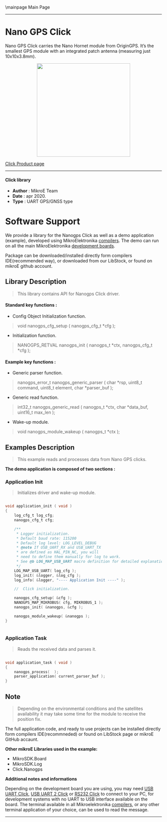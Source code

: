 \mainpage Main Page
 
---
# Nano GPS Click

Nano GPS Click carries the Nano Hornet module from OriginGPS. It’s the smallest GPS module with an integrated patch antenna (measuring just 10x10x3.8mm).

<p align="center">
  <img src="https://download.mikroe.com/images/click_for_ide/nanogps_click.png" height=300px>
</p>

[Click Product page](https://www.mikroe.com/nano-gps-click)

---


#### Click library 

- **Author**        : MikroE Team
- **Date**          : apr 2020.
- **Type**          : UART GPS/GNSS type


# Software Support

We provide a library for the Nanogps Click 
as well as a demo application (example), developed using MikroElektronika 
[compilers](https://shop.mikroe.com/compilers). 
The demo can run on all the main MikroElektronika [development boards](https://shop.mikroe.com/development-boards).

Package can be downloaded/installed directly form compilers IDE(recommended way), or downloaded from our LibStock, or found on mikroE github account. 

## Library Description

> This library contains API for Nanogps Click driver.

#### Standard key functions :

- Config Object Initialization function.
> void nanogps_cfg_setup ( nanogps_cfg_t *cfg ); 
 
- Initialization function.
> NANOGPS_RETVAL nanogps_init ( nanogps_t *ctx, nanogps_cfg_t *cfg );


#### Example key functions :

- Generic parser function.
> nanogps_error_t nanogps_generic_parser ( char *rsp,  uint8_t command, uint8_t element, char *parser_buf );

- Generic read function.
> int32_t nanogps_generic_read ( nanogps_t *ctx, char *data_buf, uint16_t max_len );

- Wake-up module.
> void nanogps_module_wakeup ( nanogps_t *ctx );

## Examples Description

> This example reads and processes data from Nano GPS clicks.

**The demo application is composed of two sections :**

### Application Init 

> Initializes driver and wake-up module.

```c

void application_init ( void )
{
    log_cfg_t log_cfg;
    nanogps_cfg_t cfg;

    /** 
     * Logger initialization.
     * Default baud rate: 115200
     * Default log level: LOG_LEVEL_DEBUG
     * @note If USB_UART_RX and USB_UART_TX 
     * are defined as HAL_PIN_NC, you will 
     * need to define them manually for log to work. 
     * See @b LOG_MAP_USB_UART macro definition for detailed explanation.
     */
    LOG_MAP_USB_UART( log_cfg );
    log_init( &logger, &log_cfg );
    log_info( &logger, "---- Application Init ----" );

    //  Click initialization.

    nanogps_cfg_setup( &cfg );
    NANOGPS_MAP_MIKROBUS( cfg, MIKROBUS_1 );
    nanogps_init( &nanogps, &cfg );

    nanogps_module_wakeup( &nanogps );
}
  
```

### Application Task

> Reads the received data and parses it.

```c

void application_task ( void )
{
    nanogps_process(  );
    parser_application( current_parser_buf );
}

```

## Note

> Depending on the environmental conditions and the satellites availability
> it may take some time for the module to receive the position fix.

The full application code, and ready to use projects can be  installed directly form compilers IDE(recommneded) or found on LibStock page or mikroE GitHub accaunt.

**Other mikroE Libraries used in the example:** 

- MikroSDK.Board
- MikroSDK.Log
- Click.Nanogps

**Additional notes and informations**

Depending on the development board you are using, you may need 
[USB UART Click](https://shop.mikroe.com/usb-uart-click), 
[USB UART 2 Click](https://shop.mikroe.com/usb-uart-2-click) or 
[RS232 Click](https://shop.mikroe.com/rs232-click) to connect to your PC, for 
development systems with no UART to USB interface available on the board. The 
terminal available in all Mikroelektronika 
[compilers](https://shop.mikroe.com/compilers), or any other terminal application 
of your choice, can be used to read the message.



---
